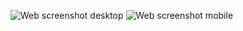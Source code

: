 ![Web screenshot desktop](https://github.com/twinik/agency-page/blob/main/public/screenshots/screenshot-desktop.jpg)
![Web screenshot mobile](https://github.com/twinik/agency-page/blob/main/public/screenshots/screenshot-mobile.jpg)
